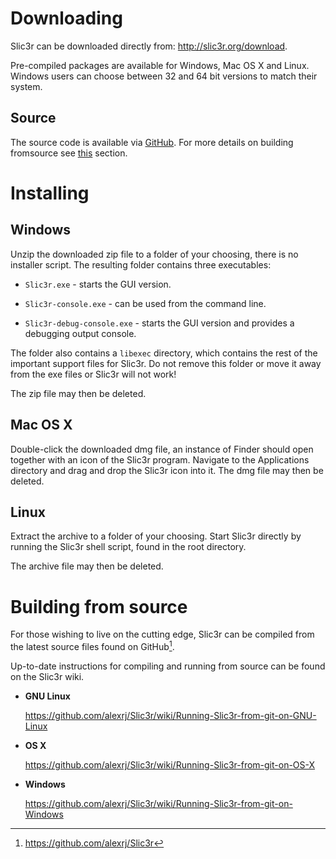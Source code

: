 Downloading
===========

Slic3r can be downloaded directly from:
<http://slic3r.org/download>.

Pre-compiled packages are available for Windows, Mac OS X and Linux.
Windows users can choose between 32 and 64 bit versions to
match their system.

Source
------

The source code is available via [GitHub](https://github.com/prusa3d/slic3r).
For more details on building fromsource see [this](#building-from-source) section.

Installing
==========

Windows
-------

Unzip the downloaded zip file to a folder of your choosing, there is no
installer script. The resulting folder contains three executables:

-   `Slic3r.exe` - starts the GUI version.

-   `Slic3r-console.exe` - can be used from the command line.

-   `Slic3r-debug-console.exe` - starts the GUI version and provides a debugging output console.

The folder also contains a `libexec` directory, which contains the rest of the
important support files for Slic3r. Do not remove this folder or move it away
from the exe files or Slic3r will not work!

The zip file may then be deleted.

Mac OS X
--------

Double-click the downloaded dmg file, an instance of Finder should open
together with an icon of the Slic3r program. Navigate to the
Applications directory and drag and drop the Slic3r icon into it. The
dmg file may then be deleted.

Linux
-----

Extract the archive to a folder of your choosing.  Start Slic3r directly by
running the Slic3r shell script, found in the root directory.
    

The archive file may then be deleted.

Building from source
====================

For those wishing to live on the cutting edge, Slic3r can be compiled
from the latest source files found on GitHub[^1].

Up-to-date instructions for compiling and running from source can be
found on the Slic3r wiki.

-   **GNU Linux**

    <https://github.com/alexrj/Slic3r/wiki/Running-Slic3r-from-git-on-GNU-Linux>

-   **OS X**

    <https://github.com/alexrj/Slic3r/wiki/Running-Slic3r-from-git-on-OS-X>

-   **Windows**

    <https://github.com/alexrj/Slic3r/wiki/Running-Slic3r-from-git-on-Windows>

[^1]: <https://github.com/alexrj/Slic3r>
